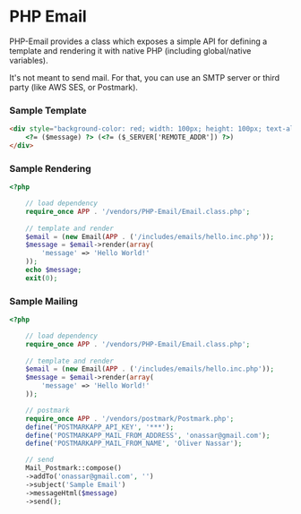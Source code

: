PHP Email
===

PHP-Email provides a class which exposes a simple API for defining a template
and rendering it with native PHP (including global/native variables).

It&#039;s not meant to send mail. For that, you can use an SMTP server or third
party (like AWS SES, or Postmark).

### Sample Template

``` html
<div style="background-color: red; width: 100px; height: 100px; text-align: center; line-height: 100px;">
    <?= ($message) ?> (<?= ($_SERVER['REMOTE_ADDR']) ?>)
</div>
```

### Sample Rendering

``` php
<?php

    // load dependency
    require_once APP . '/vendors/PHP-Email/Email.class.php';
    
    // template and render
    $email = (new Email(APP . ('/includes/emails/hello.inc.php'));
    $message = $email->render(array(
        'message' => 'Hello World!'
    ));
    echo $message;
    exit(0);

```

### Sample Mailing

``` php
<?php

    // load dependency
    require_once APP . '/vendors/PHP-Email/Email.class.php';
    
    // template and render
    $email = (new Email(APP . ('/includes/emails/hello.inc.php'));
    $message = $email->render(array(
        'message' => 'Hello World!'
    ));

    // postmark
    require_once APP . '/vendors/postmark/Postmark.php';
    define('POSTMARKAPP_API_KEY', '***');
    define('POSTMARKAPP_MAIL_FROM_ADDRESS', 'onassar@gmail.com');
    define('POSTMARKAPP_MAIL_FROM_NAME', 'Oliver Nassar');

    // send
    Mail_Postmark::compose()
    ->addTo('onassar@gmail.com', '')
    ->subject('Sample Email')
    ->messageHtml($message)
    ->send();

```
